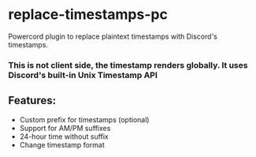 # replace-timestamps-pc
Powercord plugin to replace plaintext timestamps with Discord's timestamps.
### This is not client side, the timestamp renders globally. It uses Discord's built-in Unix Timestamp API

## Features:
- Custom prefix for timestamps (optional)
- Support for AM/PM suffixes
- 24-hour time without suffix
- Change timestamp format
